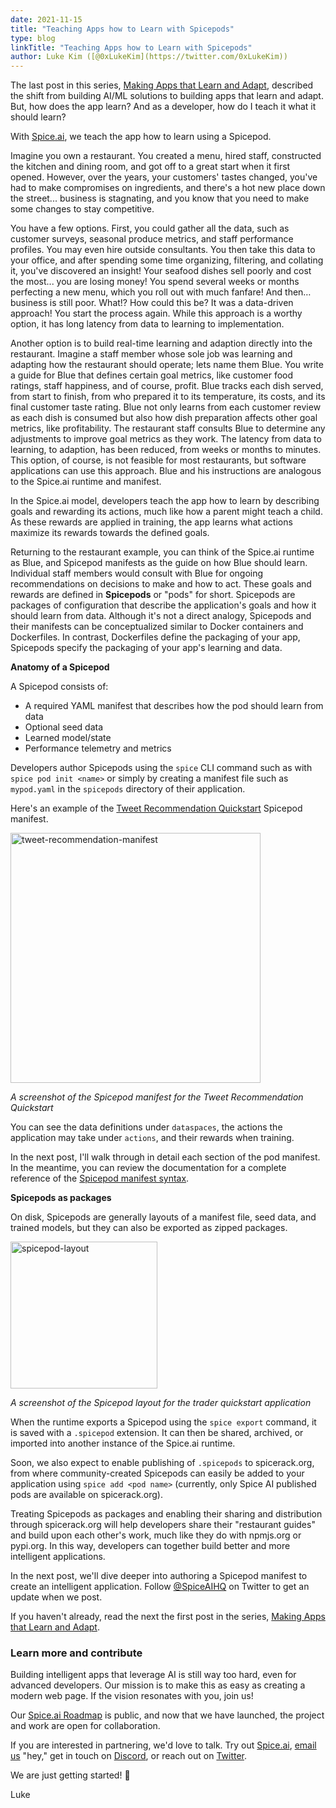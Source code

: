 ```yaml
---
date: 2021-11-15
title: "Teaching Apps how to Learn with Spicepods"
type: blog
linkTitle: "Teaching Apps how to Learn with Spicepods"
author: Luke Kim ([@0xLukeKim](https://twitter.com/0xLukeKim))
---
```


The last post in this series, [Making Apps that Learn and Adapt](https://blog.spiceai.org/posts/2021/11/05/making-apps-that-learn-and-adapt/), described the shift from building AI/ML solutions to building apps that learn and adapt. But, how does the app learn? And as a developer, how do I teach it what it should learn?

With [Spice.ai](https://spiceai.org), we teach the app how to learn using a Spicepod.

Imagine you own a restaurant. You created a menu, hired staff, constructed the kitchen and dining room, and got off to a great start when it first opened. However, over the years, your customers' tastes changed, you've had to make compromises on ingredients, and there's a hot new place down the street... business is stagnating, and you know that you need to make some changes to stay competitive.

You have a few options. First, you could gather all the data, such as customer surveys, seasonal produce metrics, and staff performance profiles. You may even hire outside consultants. You then take this data to your office, and after spending some time organizing, filtering, and collating it, you've discovered an insight! Your seafood dishes sell poorly and cost the most... you are losing money! You spend several weeks or months perfecting a new menu, which you roll out with much fanfare! And then… business is still poor. What!? How could this be? It was a data-driven approach! You start the process again. While this approach is a worthy option, it has long latency from data to learning to implementation.

Another option is to build real-time learning and adaption directly into the restaurant. Imagine a staff member whose sole job was learning and adapting how the restaurant should operate; lets name them Blue. You write a guide for Blue that defines certain goal metrics, like customer food ratings, staff happiness, and of course, profit. Blue tracks each dish served, from start to finish, from who prepared it to its temperature, its costs, and its final customer taste rating. Blue not only learns from each customer review as each dish is consumed but also how dish preparation affects other goal metrics, like profitability. The restaurant staff consults Blue to determine any adjustments to improve goal metrics as they work. The latency from data to learning, to adaption, has been reduced, from weeks or months to minutes. This option, of course, is not feasible for most restaurants, but software applications can use this approach. Blue and his instructions are analogous to the Spice.ai runtime and manifest.

In the Spice.ai model, developers teach the app how to learn by describing goals and rewarding its actions, much like how a parent might teach a child. As these rewards are applied in training, the app learns what actions maximize its rewards towards the defined goals.

Returning to the restaurant example, you can think of the Spice.ai runtime as Blue, and Spicepod manifests as the guide on how Blue should learn. Individual staff members would consult with Blue for ongoing recommendations on decisions to make and how to act. These goals and rewards are defined in **Spicepods** or "pods" for short. Spicepods are packages of configuration that describe the application's goals and how it should learn from data. Although it's not a direct analogy, Spicepods and their manifests can be conceptualized similar to Docker containers and Dockerfiles. In contrast, Dockerfiles define the packaging of your app, Spicepods specify the packaging of your app's learning and data.

**Anatomy of a Spicepod**

A Spicepod consists of:

- A required YAML manifest that describes how the pod should learn from data
- Optional seed data
- Learned model/state
- Performance telemetry and metrics

Developers author Spicepods using the `spice` CLI command such as with `spice pod init <name>` or simply by creating a manifest file such as `mypod.yaml` in the `spicepods` directory of their application.

Here's an example of the [Tweet Recommendation Quickstart](https://github.com/spiceai/quickstarts/tree/trunk/tweet-recommendation/README.md) Spicepod manifest.

<img width="400" alt="tweet-recommendation-manifest" src="https://user-images.githubusercontent.com/80174/141739579-9cf7b971-7637-43bc-b661-89115e3b1b59.png">

*A screenshot of the Spicepod manifest for the Tweet Recommendation Quickstart*

You can see the data definitions under `dataspaces`, the actions the application may take under `actions`, and their rewards when training.

In the next post, I'll walk through in detail each section of the pod manifest. In the meantime, you can review the documentation for a complete reference of the [Spicepod manifest syntax](https://docs.spiceai.org/reference/pod/).

**Spicepods as packages**

On disk, Spicepods are generally layouts of a manifest file, seed data, and trained models, but they can also be exported as zipped packages.

<img width="235" alt="spicepod-layout" src="https://user-images.githubusercontent.com/80174/141739662-7be361fe-aa79-4408-bb3d-311fd0f849eb.png">

*A screenshot of the Spicepod layout for the trader quickstart application*

When the runtime exports a Spicepod using the `spice export` command, it is saved with a `.spicepod` extension. It can then be shared, archived, or imported into another instance of the Spice.ai runtime.

Soon, we also expect to enable publishing of `.spicepods` to spicerack.org, from where community-created Spicepods can easily be added to your application using `spice add <pod name>` (currently, only Spice AI published pods are available on spicerack.org).

Treating Spicepods as packages and enabling their sharing and distribution through spicerack.org will help developers share their "restaurant guides" and build upon each other's work, much like they do with npmjs.org or pypi.org. In this way, developers can together build better and more intelligent applications.

In the next post, we'll dive deeper into authoring a Spicepod manifest to create an intelligent application. Follow [@SpiceAIHQ](https://twitter.com/SpiceAIHQ) on Twitter to get an update when we post.

If you haven't already, read the next the first post in the series, [Making Apps that Learn and Adapt](https://blog.spiceai.org/posts/2021/11/05/making-apps-that-learn-and-adapt/).
### Learn more and contribute

Building intelligent apps that leverage AI is still way too hard, even for advanced developers. Our mission is to make this as easy as creating a modern web page. If the vision resonates with you, join us!

Our [Spice.ai Roadmap](https://github.com/spiceai/spiceai/blob/trunk/docs/ROADMAP.md) is public, and now that we have launched, the project and work are open for collaboration.

If you are interested in partnering, we'd love to talk. Try out [Spice.ai](https://spiceai.org), [email us](mailto:hey@spiceai.io) "hey," get in touch on [Discord](https://discord.gg/kZnTfneP5u), or reach out on [Twitter](https://twitter.com/SpiceAIHQ).

We are just getting started! 🚀

Luke

